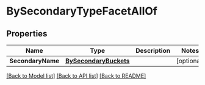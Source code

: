 # BySecondaryTypeFacetAllOf

## Properties

Name | Type | Description | Notes
------------ | ------------- | ------------- | -------------
**SecondaryName** | [**BySecondaryBuckets**](by_secondary_buckets.md) |  | [optional] 

[[Back to Model list]](../README.md#documentation-for-models) [[Back to API list]](../README.md#documentation-for-api-endpoints) [[Back to README]](../README.md)


